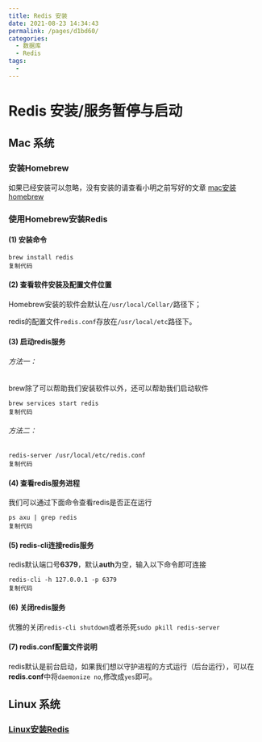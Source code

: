 ```yaml
---
title: Redis 安装
date: 2021-08-23 14:34:43
permalink: /pages/d1bd60/
categories:
  - 数据库
  - Redis
tags:
  - 
---
```

# Redis 安装/服务暂停与启动

## Mac 系统

### 安装Homebrew

如果已经安装可以忽略，没有安装的请查看小明之前写好的文章 [mac安装homebrew](https://link.juejin.cn/?target=https%3A%2F%2Fmp.weixin.qq.com%2Fs%2Fa454PtDeCtqWykd2uqP0ig)

### 使用Homebrew安装Redis

#### (1) 安装命令

```
brew install redis
复制代码
```

#### (2) 查看软件安装及配置文件位置

Homebrew安装的软件会默认在`/usr/local/Cellar/`路径下；

redis的配置文件`redis.conf`存放在`/usr/local/etc`路径下。

#### (3) 启动redis服务

###### 方法一：

brew除了可以帮助我们安装软件以外，还可以帮助我们启动软件

```
brew services start redis
复制代码
```

###### 方法二：

```
redis-server /usr/local/etc/redis.conf
复制代码
```

#### (4) 查看redis服务进程

我们可以通过下面命令查看redis是否正在运行

```
ps axu | grep redis
复制代码
```

#### (5) redis-cli连接redis服务

redis默认端口号**6379**，默认**auth**为空，输入以下命令即可连接

```
redis-cli -h 127.0.0.1 -p 6379
复制代码
```

#### (6) 关闭redis服务

优雅的关闭`redis-cli shutdown`或者杀死`sudo pkill redis-server`

#### (7) redis.conf配置文件说明

redis默认是前台启动，如果我们想以守护进程的方式运行（后台运行），可以在**redis.conf**中将`daemonize no`,修改成`yes`即可。



## Linux 系统

### [Linux安装Redis](https://blog.csdn.net/m0_37959155/article/details/108897863)

